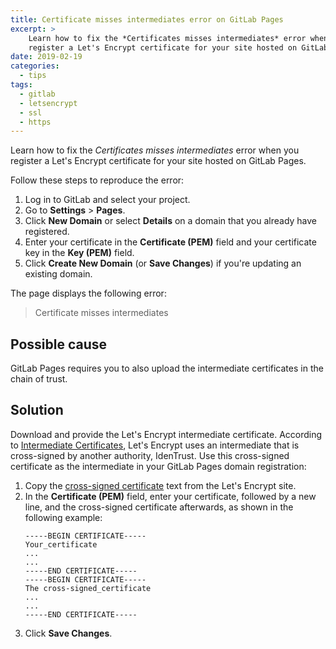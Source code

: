 ```yaml
---
title: Certificate misses intermediates error on GitLab Pages
excerpt: >
    Learn how to fix the *Certificates misses intermediates* error when you
    register a Let's Encrypt certificate for your site hosted on GitLab Pages.
date: 2019-02-19
categories:
  - tips
tags:
  - gitlab
  - letsencrypt
  - ssl
  - https
---
```


Learn how to fix the *Certificates misses intermediates* error when you register
a Let's Encrypt certificate for your site hosted on GitLab Pages.

Follow these steps to reproduce the error:

1. Log in to GitLab and select your project.
1. Go to **Settings** > **Pages**.
1. Click **New Domain** or select **Details** on a domain that you already have
   registered.
1. Enter your certificate in the **Certificate (PEM)** field and your
   certificate key in the **Key (PEM)** field.
1. Click **Create New Domain** (or **Save Changes**) if you're updating an
   existing domain.

The page displays the following error:

> Certificate misses intermediates

## Possible cause

GitLab Pages requires you to also upload the intermediate certificates in the
chain of trust.

## Solution

Download and provide the Let's Encrypt intermediate certificate. According to
[Intermediate Certificates][1], Let's Encrypt uses an intermediate that is
cross-signed by another authority, IdenTrust. Use this cross-signed certificate
as the intermediate in your GitLab Pages domain registration:

1. Copy the [cross-signed certificate][2] text from the Let's Encrypt site.
1. In the **Certificate (PEM)** field, enter your certificate, followed by a new
   line, and the cross-signed certificate afterwards, as shown in the following
   example:
   ```
   -----BEGIN CERTIFICATE-----
   Your_certificate
   ...
   ...
   -----END CERTIFICATE-----
   -----BEGIN CERTIFICATE-----
   The cross-signed_certificate
   ...
   ...
   -----END CERTIFICATE-----
   ```
1. Click **Save Changes**.

[1]: https://letsencrypt.org/certificates#intermediate-certificates
[2]: https://letsencrypt.org/certs/lets-encrypt-x3-cross-signed.pem.txt

